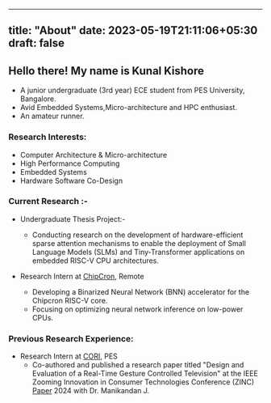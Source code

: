 
---
title: "About"
date: 2023-05-19T21:11:06+05:30
draft: false
---
## Hello there! My name is Kunal Kishore

- A junior undergraduate (3rd year) ECE student from PES University, Bangalore.
- Avid Embedded Systems,Micro-architecture and HPC enthusiast.
- An amateur runner.

### Research Interests:

- Computer Architecture & Micro-architecture
- High Performance Computing 
- Embedded Systems
- Hardware Software Co-Design

### Current Research :-

- Undergraduate Thesis Project:-
    - Conducting research on the development of hardware-efficient sparse attention mechanisms to enable
      the deployment of Small Language Models (SLMs) and Tiny-Transformer applications on embedded
      RISC-V CPU architectures.

- Research Intern at [ChipCron](https://chipcron-pvt-ltd.github.io/webpage/), Remote
    - Developing a Binarized Neural Network (BNN) accelerator for the Chipcron RISC-V core. 
    - Focusing on optimizing neural network inference on low-power CPUs.


### Previous Research Experience:

- Research Intern at [CORI](https://cori.pes.edu/), PES
    - Co-authored and published a research paper titled "Design and Evaluation of a Real-Time Gesture
      Controlled Television" at the IEEE Zooming Innovation in Consumer Technologies Conference (ZINC) [Paper](https://ieeexplore.ieee.org/abstract/document/10579372)
      2024 with Dr. Manikandan J.

<!-- ### Previous Work Experience: -->
<!---->
<!-- - CPU Verification Intern (Summer 2022) at [InCore Semiconductor](https://incoresemi.com/) -->
<!-- - SoC Intern (Summer 2023) at [InCore Semiconductor](https://incoresemi.com/) -->
